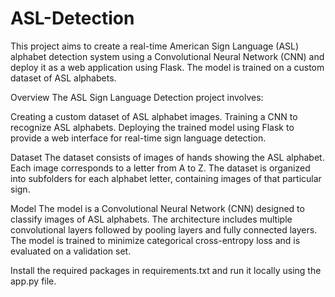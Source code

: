 # ASL-Detection
This project aims to create a real-time American Sign Language (ASL) alphabet detection system using a Convolutional Neural Network (CNN) and deploy it as a web application using Flask. The model is trained on a custom dataset of ASL alphabets.

Overview
The ASL Sign Language Detection project involves:

Creating a custom dataset of ASL alphabet images.
Training a CNN to recognize ASL alphabets.
Deploying the trained model using Flask to provide a web interface for real-time sign language detection.



Dataset
The dataset consists of images of hands showing the ASL alphabet. Each image corresponds to a letter from A to Z. The dataset is organized into subfolders for each alphabet letter, containing images of that particular sign.


Model
The model is a Convolutional Neural Network (CNN) designed to classify images of ASL alphabets. The architecture includes multiple convolutional layers followed by pooling layers and fully connected layers. The model is trained to minimize categorical cross-entropy loss and is evaluated on a validation set.



Install the required packages in requirements.txt and run it locally using the app.py file.



